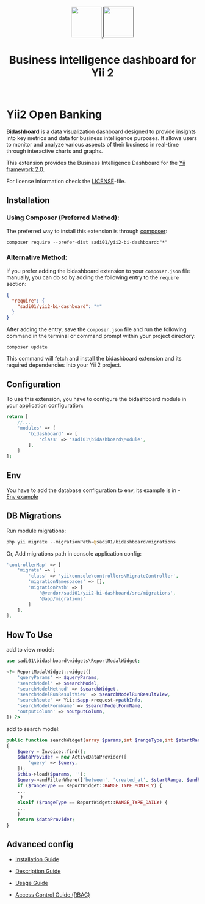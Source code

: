 <p align="center">
    <a href="https://en.wikipedia.org/wiki/Business_intelligence" target="_blank" rel="external">
        <img src="https://raw.githubusercontent.com/Sadi01/yii2-bi-dashboard/master/src/img/yii.png" height="80px">
    </a>
    <a href="" target="_blank" rel="external">
        <img src="https://raw.githubusercontent.com/Sadi01/yii2-bi-dashboard/master/src/img/BI.png" height="80px">
    </a>
    <h1 align="center">Business intelligence dashboard for Yii 2</h1>
    <br>
</p>

# Yii2 Open Banking

**Bidashboard** is a data visualization dashboard designed to provide insights into key metrics and data for business
intelligence purposes. It allows users to monitor and analyze various aspects of their business in real-time through
interactive charts and graphs.

This extension provides the Business Intelligence Dashboard for the [Yii framework 2.0](http://www.yiiframework.com).

For license information check the [LICENSE](LICENSE.md)-file.

Installation
------------

### Using Composer (Preferred Method):

The preferred way to install this extension is through [composer](http://getcomposer.org/download/):

```
composer require --prefer-dist sadi01/yii2-bi-dashboard:"*"
```

### Alternative Method:

If you prefer adding the bidashboard extension to your `composer.json` file manually, you can do so by adding the
following entry to the `require` section:

```json
{
  "require": {
    "sadi01/yii2-bi-dashboard": "*"
  }
}
```

After adding the entry, save the `composer.json` file and run the following command in the terminal or command prompt
within your project directory:

```
composer update
```

This command will fetch and install the bidashboard extension and its required dependencies into your Yii 2 project.

Configuration
-------------

To use this extension, you have to configure the bidashboard module in your application configuration:

```php
return [
    //....
    'modules' => [
        'bidashboard' => [
            'class' => 'sadi01\bidashboard\Module',
        ],
    ]
];
```




Env
-------------
You have to add the database configuration to env, its example is in - [Env.example](./src/env-config/.env.example)

DB Migrations
-------------

Run module migrations:

```php
php yii migrate --migrationPath=@sadi01/bidashboard/migrations
```

Or, Add migrations path in console application config:

```php
'controllerMap' => [
    'migrate' => [
        'class' => 'yii\console\controllers\MigrateController',
        'migrationNamespaces' => [],
        'migrationPath' => [
            '@vendor/sadi01/yii2-bi-dashboard/src/migrations',
            '@app/migrations'
        ]
    ],
],
```

How To Use
-------------
add to view model:

```php
use sadi01\bidashboard\widgets\ReportModalWidget;

<?= ReportModalWidget::widget([
    'queryParams' => $queryParams,
    'searchModel' => $searchModel,
    'searchModelMethod' => $searchWidget,
    'searchModelRunResultView' => $searchModelRunResultView,
    'searchRoute' => Yii::$app->request->pathInfo,
    'searchModelFormName' => $searchModelFormName,
    'outputColumn' => $outputColumn,
]) ?>
```

add to search model:

```php
public function searchWidget(array $params,int $rangeType,int $startRange,int $endRange)
{
    $query = Invoice::find();
    $dataProvider = new ActiveDataProvider([
        'query' => $query,
    ]);
    $this->load($params, '');
    $query->andFilterWhere(['between', 'created_at', $startRange, $endRange]);
    if ($rangeType == ReportWidget::RANGE_TYPE_MONTHLY) {
    ...
     }
    elseif ($rangeType == ReportWidget::RANGE_TYPE_DAILY) {
    ...    
    }
    return $dataProvider;
}
```
Advanced config
-------------
- [Installation Guide](./src/guide/installation.md)

- [Description Guide](./src/guide/description.md)

- [Usage Guide](./src/guide/usage.md)

- [Access Control Guide (RBAC)](./src/guide/rbac.md)